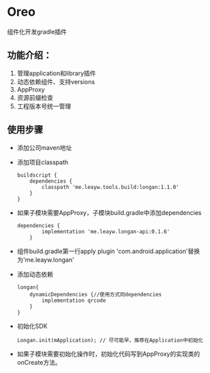 # Oreo
组件化开发gradle插件
## 功能介绍：
1. 管理application和library插件
2. 动态依赖组件、支持versions
3. AppProxy
4. 资源前缀检查
5. 工程版本号统一管理

## 使用步骤
* 添加公司maven地址
* 添加项目classpath

    ```
    buildscript {
        dependencies {
            classpath 'me.leayw.tools.build:longan:1.1.0'
        }
    }
    ```
* 如果子模块需要AppProxy，子模块build.gradle中添加dependencies
    ```
    dependencies {
            implementation 'me.leayw.longan-api:0.1.6'
        }
    ```

* 组件build.gradle第一行apply plugin 'com.android.application'替换为'me.leayw.longan'

* 添加动态依赖
    
    ```
    longan{
        dynamicDependencies {//使用方式同dependencies
            implementation qrcode
        }
    }
    ```

* 初始化SDK
    ```
    Longan.init(mApplication); // 尽可能早，推荐在Application中初始化
    ```
* 如果子模块需要初始化操作时，初始化代码写到AppProxy的实现类的onCreate方法。

